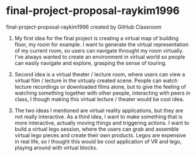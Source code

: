 # final-project-proposal-raykim1996
final-project-proposal-raykim1996 created by GitHub Classroom

1. My first idea for the final project is creating a virtual map of building floor, my room for 
example. I want to generate the virtual representation of my current room, so users can navigate
throught my room virtually. I've always wanted to create an environment in virtual world so 
people can easily navigate and explore, grasping the sense of touring.

2. Second idea is a virtual theater / lecture room, where users can view a virtual film / lecture 
in the virtualy created scene. People can watch lecture recordings or downloaded films alone, but 
to give the feeling of watching something together with other people, interacting with peers in 
class, I though making this virtual lecture / theater would be cool idea.

3. The two ideas I mentioned are virtual reality applications, but they are not really interactive. 
As a third idea, I want to make something that is more interactive, actually moving things and 
triggering actions. I want to build a virtual lego session, where the users can grab and assemble 
virtual lego pieces and create their own products. Legos are expensive in real life, so I thought 
this would be cool application of VR and lego, playing around with virtual blocks.
